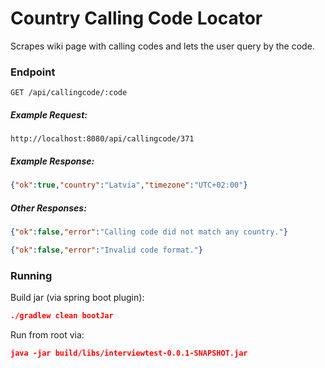 # Country Calling Code Locator

Scrapes wiki page with calling codes and lets the user query by the code.

### Endpoint
`GET /api/callingcode/:code`  

##### Example Request:
```
http://localhost:8080/api/callingcode/371
```
##### Example Response:
```json
{"ok":true,"country":"Latvia","timezone":"UTC+02:00"}
```

##### Other Responses:
```json
{"ok":false,"error":"Calling code did not match any country."}
```
```json
{"ok":false,"error":"Invalid code format."}
```

### Running
Build jar (via spring boot plugin):
```json
./gradlew clean bootJar
```

Run from root via:
```json
java -jar build/libs/interviewtest-0.0.1-SNAPSHOT.jar
```